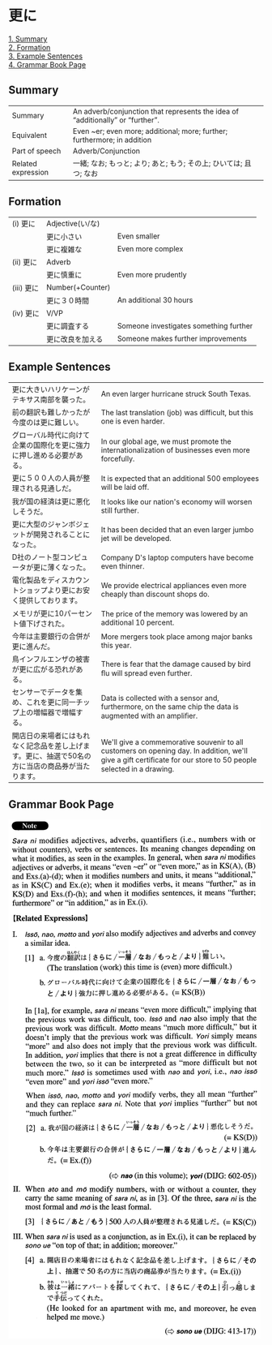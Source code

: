 # 更に

[1. Summary](#summary)<br>
[2. Formation](#formation)<br>
[3. Example Sentences](#example-sentences)<br>
[4. Grammar Book Page](#grammar-book-page)<br>


## Summary

<table><tr>   <td>Summary</td>   <td>An adverb/conjunction that represents the idea of “additionally” or “further”.</td></tr><tr>   <td>Equivalent</td>   <td>Even ~er; even more; additional; more; further; furthermore; in addition</td></tr><tr>   <td>Part of speech</td>   <td>Adverb/Conjunction</td></tr><tr>   <td>Related expression</td>   <td>一緒; なお; もっと; より; あと; もう; その上; ひいては; 且つ; なお</td></tr></table>

## Formation

<table class="table"><tbody><tr class="tr head"><td class="td"><span class="numbers">(i)</span> <span class="concept">更に</span></td><td class="td"><span>Adjective(い/な)</span> <span class="concept"></span></td><td class="td"></td></tr><tr class="tr"><td class="td"></td><td class="td"><span class="concept">更に</span><span>小さい</span></td><td class="td"><span>Even smaller</span></td></tr><tr class="tr"><td class="td"></td><td class="td"><span class="concept">更に</span><span>複雑な</span></td><td class="td"><span>Even more complex</span></td></tr><tr class="tr head"><td class="td"><span class="numbers">(ii)</span> <span class="concept">更に</span></td><td class="td"><span>Adverb</span><span class="concept"></span></td><td class="td"></td></tr><tr class="tr"><td class="td"></td><td class="td"><span class="concept">更に</span><span>慎重に</span></td><td class="td"><span>Even more prudently</span></td></tr><tr class="tr head"><td class="td"><span class="numbers">(iii)</span> <span class="concept">更に</span></td><td class="td"><span>Number(+Counter)</span> <span class="concept"></span></td><td class="td"></td></tr><tr class="tr"><td class="td"></td><td class="td"><span class="concept">更に</span><span>３０時間</span></td><td class="td"><span>An additional 30 hours</span></td></tr><tr class="tr head"><td class="td"><span class="numbers">(iv)</span> <span class="concept">更に</span></td><td class="td"><span>V/VP</span><span class="concept"></span></td><td class="td"></td></tr><tr class="tr"><td class="td"></td><td class="td"><span class="concept">更に</span><span>調査する</span></td><td class="td"><span>Someone investigates something further</span></td></tr><tr class="tr"><td class="td"></td><td class="td"><span class="concept">更に</span><span>改良を加える</span></td><td class="td"><span>Someone makes further improvements</span></td></tr></tbody></table>

## Example Sentences

<table><tr>   <td>更に大きいハリケーンがテキサス南部を襲った。</td>   <td>An even larger hurricane struck South Texas.</td></tr><tr>   <td>前の翻訳も難しかったが今度のは更に難しい。</td>   <td>The last translation (job) was difficult, but this one is even harder.</td></tr><tr>   <td>グローバル時代に向けて企業の国際化を更に強力に押し進める必要がある。</td>   <td>In our global age, we must promote the internationalization of businesses even more forcefully.</td></tr><tr>   <td>更に５００人の人員が整理される見通しだ。</td>   <td>It is expected that an additional 500 employees will be laid off.</td></tr><tr>   <td>我が国の経済は更に悪化しそうだ。</td>   <td>It looks like our nation's economy will worsen still further.</td></tr><tr>   <td>更に大型のジャンボジェットが開発されることになった。</td>   <td>It has been decided that an even larger jumbo jet will be developed.</td></tr><tr>   <td>D社のノート型コンピュータが更に薄くなった。</td>   <td>Company D's laptop computers have become even thinner.</td></tr><tr>   <td>電化製品をディスカウントショップより更にお安く提供しております。</td>   <td>We provide electrical appliances even more cheaply than discount shops do.</td></tr><tr>   <td>メモリが更に10パーセント値下げされた。</td>   <td>The price of the memory was lowered by an additional 10 percent.</td></tr><tr>   <td>今年は主要銀行の合併が更に進んだ。</td>   <td>More mergers took place among major banks this year.</td></tr><tr>   <td>鳥インフルエンザの被害が更に広がる恐れがある。</td>   <td>There is fear that the damage caused by bird ﬂu will spread even further.</td></tr><tr>   <td>センサーでデータを集め、これを更に同一チップ上の増幅器で増幅する。</td>   <td>Data is collected with a sensor and, furthermore, on the same chip the data is augmented with an ampliﬁer.</td></tr><tr>   <td>開店日の来場者にはもれなく記念品を差し上げます。更に、抽選で50名の方に当店の商品券が当たります。</td>   <td>We'll give a commemorative souvenir to all customers on opening day. In addition, we'll give a gift certiﬁcate for our store to 50 people selected in a drawing.</td></tr></table>

## Grammar Book Page

![](../img/Advanced更に.png)

